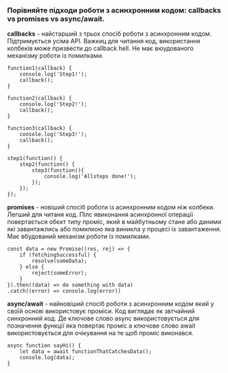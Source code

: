 ### Порівняйте підходи роботи з асинхронним кодом: сallbacks vs promises vs async/await.

**callbacks** - найстарший з трьох спосіб роботи з асинхронним кодом. Підтримується усіма API. Важкиц для читання код, використання колбеків може призвести до callback hell. Не має вюудованого механізму роботи із помилками.

```
function1(callback) {
    console.log('Step1!');
    callback();
}

function2(callback) {
    console.log('Step2!');
    callback();
}

function3(callback) {
    console.log('Step3!');
    callback();
}

step1(function() {
    step2(function() {
        step3(function(){
            console.log('Allsteps done!');
        });
    });
});
```

**promises** - новіший спосіб роботи із асинхронним кодом ніж колбеки. Легший для читаня код. Пілс явиконання асинхронної операції повертається обєкт типу проміс, який в майбутньому стане або даними які завантажлись або помилкою яка виникла у процесі іх завантаження. Має вбудований механізм роботи із помилками.

```
const data = new Promise((res, rej) => {
    if (fetchingSuccessful) {
        resolve(someData);
    } else {
        reject(someError);
    }
}).then((data) => do something with data)
.catch((error) => console.log(error))
```

**async/await** - найновіший спосіб роботи з асинхронним кодом який у своїй основі використовує проміси. Код виглядає як звтчайний синхронний код. Де ключове слово async використовується для позначення функції яка повертає проміс а ключове слово await використовується для очікування на те щоб проміс виконався.

```
async function sayHi() {
    let data = await functionThatCatchesData();
    console.log(data);
}
```

